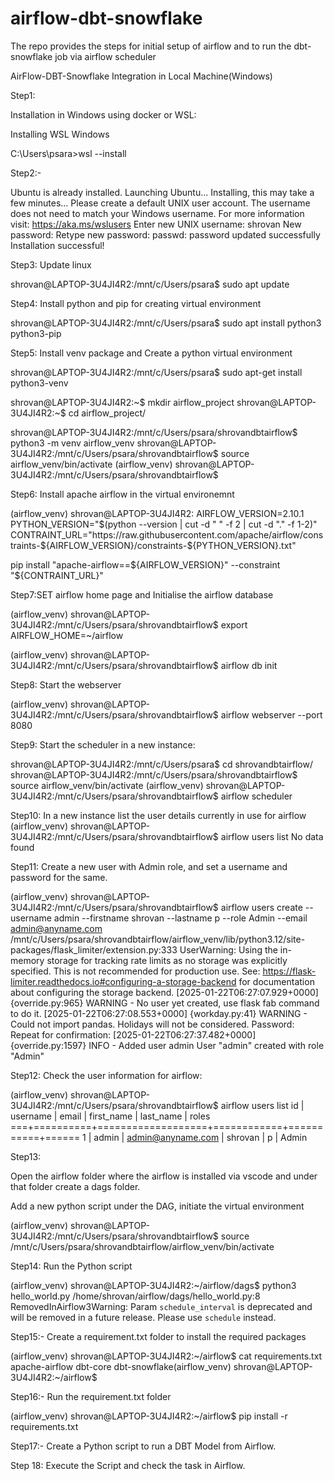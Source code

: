 # airflow-dbt-snowflake
The repo provides the steps for initial setup of airflow and to run the dbt-snowflake job via airflow scheduler

AirFlow-DBT-Snowflake Integration in Local Machine(Windows)

Step1:

Installation in Windows using docker or WSL:

Installing WSL Windows

C:\Users\psara>wsl --install










Step2:-

Ubuntu is already installed.
Launching Ubuntu...
Installing, this may take a few minutes...
Please create a default UNIX user account. The username does not need to match your Windows username.
For more information visit: https://aka.ms/wslusers
Enter new UNIX username: shrovan
New password:
Retype new password:
passwd: password updated successfully
Installation successful!


Step3: Update linux

shrovan@LAPTOP-3U4JI4R2:/mnt/c/Users/psara$ sudo apt update


Step4: Install python and pip for creating virtual environment

shrovan@LAPTOP-3U4JI4R2:/mnt/c/Users/psara$ sudo apt install python3 python3-pip


Step5: Install venv package and Create a python virtual environment

shrovan@LAPTOP-3U4JI4R2:/mnt/c/Users/psara$ sudo apt-get install python3-venv


shrovan@LAPTOP-3U4JI4R2:~$ mkdir airflow_project
shrovan@LAPTOP-3U4JI4R2:~$ cd airflow_project/

	

shrovan@LAPTOP-3U4JI4R2:/mnt/c/Users/psara/shrovandbtairflow$ python3 -m venv airflow_venv
shrovan@LAPTOP-3U4JI4R2:/mnt/c/Users/psara/shrovandbtairflow$ source airflow_venv/bin/activate
(airflow_venv) shrovan@LAPTOP-3U4JI4R2:/mnt/c/Users/psara/shrovandbtairflow$



Step6: Install apache airflow in the virtual environemnt

(airflow_venv) shrovan@LAPTOP-3U4JI4R2:
AIRFLOW_VERSION=2.10.1
PYTHON_VERSION="$(python --version | cut -d " " -f 2 | cut -d "." -f 1-2)"
CONTRAINT_URL="https://raw.githubusercontent.com/apache/airflow/constraints-${AIRFLOW_VERSION}/constraints-${PYTHON_VERSION}.txt"

pip install "apache-airflow==${AIRFLOW_VERSION}" --constraint "${CONTRAINT_URL}"




Step7:SET airflow home page and Initialise the airflow database

(airflow_venv) shrovan@LAPTOP-3U4JI4R2:/mnt/c/Users/psara/shrovandbtairflow$ export AIRFLOW_HOME=~/airflow


(airflow_venv) shrovan@LAPTOP-3U4JI4R2:/mnt/c/Users/psara/shrovandbtairflow$ airflow db init



Step8: Start the webserver

(airflow_venv) shrovan@LAPTOP-3U4JI4R2:/mnt/c/Users/psara/shrovandbtairflow$ airflow webserver --port 8080


Step9: Start the scheduler in a new instance:

shrovan@LAPTOP-3U4JI4R2:/mnt/c/Users/psara$ cd shrovandbtairflow/
shrovan@LAPTOP-3U4JI4R2:/mnt/c/Users/psara/shrovandbtairflow$ source airflow_venv/bin/activate
(airflow_venv) shrovan@LAPTOP-3U4JI4R2:/mnt/c/Users/psara/shrovandbtairflow$ airflow scheduler


Step10:
In a new instance list the user details currently in use for airflow
(airflow_venv) shrovan@LAPTOP-3U4JI4R2:/mnt/c/Users/psara/shrovandbtairflow$ airflow users list
No data found


Step11: Create a new user with Admin role, and set a username and password for the same.

(airflow_venv) shrovan@LAPTOP-3U4JI4R2:/mnt/c/Users/psara/shrovandbtairflow$ airflow users create --username admin --firstname shrovan --lastname p --role Admin --email admin@anyname.com
/mnt/c/Users/psara/shrovandbtairflow/airflow_venv/lib/python3.12/site-packages/flask_limiter/extension.py:333 UserWarning: Using the in-memory storage for tracking rate limits as no storage was explicitly specified. This is not recommended for production use. See: https://flask-limiter.readthedocs.io#configuring-a-storage-backend for documentation about configuring the storage backend.
[2025-01-22T06:27:07.929+0000] {override.py:965} WARNING - No user yet created, use flask fab command to do it.
[2025-01-22T06:27:08.553+0000] {workday.py:41} WARNING - Could not import pandas. Holidays will not be considered.
Password:
Repeat for confirmation:
[2025-01-22T06:27:37.482+0000] {override.py:1597} INFO - Added user admin
User "admin" created with role "Admin"


Step12:
Check the user information for airflow:


(airflow_venv) shrovan@LAPTOP-3U4JI4R2:/mnt/c/Users/psara/shrovandbtairflow$ airflow users list
id | username | email             | first_name | last_name | roles
===+==========+===================+============+===========+======
1  | admin    | admin@anyname.com | shrovan    | p         | Admin



Step13:

Open the airflow folder where the airflow is installed via vscode and under that folder create a dags folder.

Add a new python script under the DAG, initiate the virtual environment 

(airflow_venv) shrovan@LAPTOP-3U4JI4R2:/mnt/c/Users/psara/shrovandbtairflow$ source /mnt/c/Users/psara/shrovandbtairflow/airflow_venv/bin/activate



Step14: Run the Python script

(airflow_venv) shrovan@LAPTOP-3U4JI4R2:~/airflow/dags$ python3 hello_world.py
/home/shrovan/airflow/dags/hello_world.py:8 RemovedInAirflow3Warning: Param `schedule_interval` is deprecated and will be removed in a future release. Please use `schedule` instead.





Step15:- Create a requirement.txt folder to install the required packages


(airflow_venv) shrovan@LAPTOP-3U4JI4R2:~/airflow$ cat requirements.txt 
apache-airflow
dbt-core
dbt-snowflake(airflow_venv) shrovan@LAPTOP-3U4JI4R2:~/airflow$ 



Step16:- Run the requirement.txt folder

(airflow_venv) shrovan@LAPTOP-3U4JI4R2:~/airflow$ pip install -r requirements.txt 

Step17:- Create a Python script to run a DBT Model from Airflow.


Step 18: Execute the Script and check the task in Airflow.

